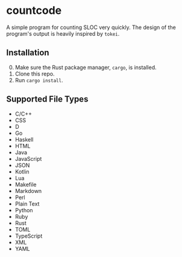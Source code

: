 # countcode

A simple program for counting SLOC very quickly. The design of the program's output is heavily inspired by `tokei`.

## Installation

0. Make sure the Rust package manager, `cargo`, is installed.
1. Clone this repo.
2. Run `cargo install`.

## Supported File Types

* C/C++
* CSS
* D
* Go
* Haskell
* HTML
* Java
* JavaScript
* JSON
* Kotlin
* Lua
* Makefile
* Markdown
* Perl
* Plain Text
* Python
* Ruby
* Rust
* TOML
* TypeScript
* XML
* YAML

